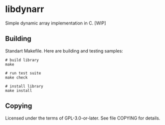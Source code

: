 # libdynarr
Simple dynamic array implementation in C. [WIP]

## Building
Standart Makefile. Here are building and testing samples:

    # build library
    make

    # run test suite
    make check

    # install library
    make install

## Copying
Licensed under the terms of GPL-3.0-or-later. See file COPYING for details.
